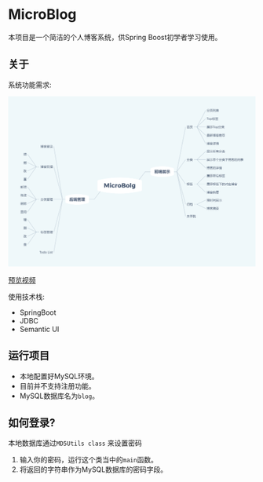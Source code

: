 # MicroBlog

本项目是一个简洁的个人博客系统，供Spring Boost初学者学习使用。

## 关于

系统功能需求:

![](./MicroBolg.png)

[预览视频](https://raw.githubusercontent.com/Gary-code/MicroBlog/master/%E9%A2%84%E8%A7%88%E8%A7%86%E9%A2%91.mp4)

使用技术栈:

* SpringBoot
* JDBC
* Semantic UI

## 运行项目

* 本地配置好MySQL环境。
* 目前并不支持注册功能。
* MySQL数据库名为`blog`。

## 如何登录?

本地数据库通过`MD5Utils class` 来设置密码

1. 输入你的密码，运行这个类当中的`main`函数。
2. 将返回的字符串作为MySQL数据库的密码字段。

